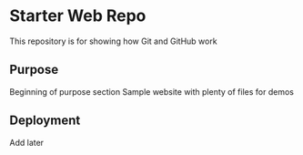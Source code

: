 # Starter Web Repo

This repository is for showing how Git and GitHub work

## Purpose
Beginning of purpose section
Sample website with plenty of files for demos

## Deployment
Add later
